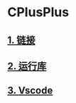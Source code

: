 # CPlusPlus

## [1. 链接](https://github.com/niu0217/CPlusPlus/blob/main/Link/Readme.md)

## [2. 运行库](https://github.com/niu0217/CPlusPlus/blob/main/RuntimeLibrary/Readme.md)

## [3. Vscode]()
